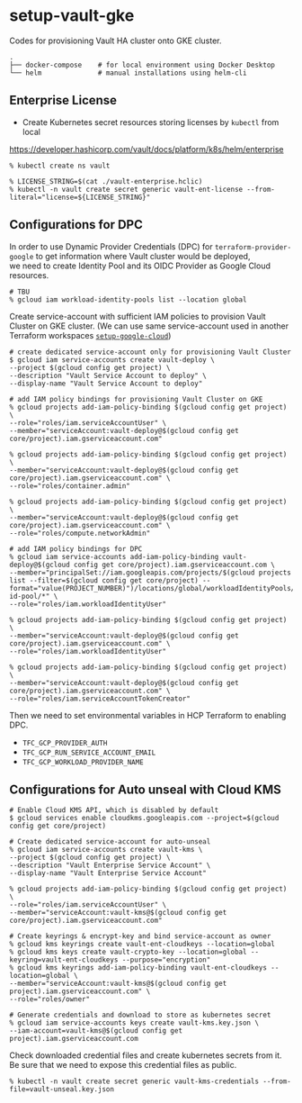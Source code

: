 # setup-vault-gke
Codes for provisioning Vault HA cluster onto GKE cluster.

```shell
.
├── docker-compose    # for local environment using Docker Desktop
└── helm              # manual installations using helm-cli
```

## Enterprise License

- Create Kubernetes secret resources storing licenses by `kubectl` from local

https://developer.hashicorp.com/vault/docs/platform/k8s/helm/enterprise

```shell
% kubectl create ns vault

% LICENSE_STRING=$(cat ./vault-enterprise.hclic)
% kubectl -n vault create secret generic vault-ent-license --from-literal="license=${LICENSE_STRING}"
```


## Configurations for DPC
In order to use Dynamic Provider Credentials (DPC) for `terraform-provider-google` to get information where Vault cluster would be deployed, \
we need to create Identity Pool and its OIDC Provider as Google Cloud resources.

```shell
# TBU
% gcloud iam workload-identity-pools list --location global
```

Create service-account with sufficient IAM policies to provision Vault Cluster on GKE cluster.
(We can use same service-account used in another Terraform workspaces [`setup-google-cloud`](../setup-google-cloud/))

```shell
# create dedicated service-account only for provisioning Vault Cluster
$ gcloud iam service-accounts create vault-deploy \
--project $(gcloud config get project) \
--description "Vault Service Account to deploy" \
--display-name "Vault Service Account to deploy"

# add IAM policy bindings for provisioning Vault Cluster on GKE
% gcloud projects add-iam-policy-binding $(gcloud config get project) \
--role="roles/iam.serviceAccountUser" \
--member="serviceAccount:vault-deploy@$(gcloud config get core/project).iam.gserviceaccount.com"

% gcloud projects add-iam-policy-binding $(gcloud config get project) \
--member="serviceAccount:vault-deploy@$(gcloud config get core/project).iam.gserviceaccount.com" \
--role="roles/container.admin"

% gcloud projects add-iam-policy-binding $(gcloud config get project) \
--member="serviceAccount:vault-deploy@$(gcloud config get core/project).iam.gserviceaccount.com" \
--role="roles/compute.networkAdmin"

# add IAM policy bindings for DPC
% gcloud iam service-accounts add-iam-policy-binding vault-deploy@$(gcloud config get core/project).iam.gserviceaccount.com \
--member="principalSet://iam.googleapis.com/projects/$(gcloud projects list --filter=$(gcloud config get core/project) --format="value(PROJECT_NUMBER)")/locations/global/workloadIdentityPools/tfc-id-pool/*" \
--role="roles/iam.workloadIdentityUser"

% gcloud projects add-iam-policy-binding $(gcloud config get project) \
--member="serviceAccount:vault-deploy@$(gcloud config get core/project).iam.gserviceaccount.com" \
--role="roles/iam.workloadIdentityUser"

% gcloud projects add-iam-policy-binding $(gcloud config get project) \
--member="serviceAccount:vault-deploy@$(gcloud config get core/project).iam.gserviceaccount.com" \
--role="roles/iam.serviceAccountTokenCreator"
```

Then we need to set environmental variables in HCP Terraform to enabling DPC.
- `TFC_GCP_PROVIDER_AUTH`
- `TFC_GCP_RUN_SERVICE_ACCOUNT_EMAIL`
- `TFC_GCP_WORKLOAD_PROVIDER_NAME`


## Configurations for Auto unseal with Cloud KMS

```shell
# Enable Cloud KMS API, which is disabled by default
$ gcloud services enable cloudkms.googleapis.com --project=$(gcloud config get core/project)

# Create dedicated service-account for auto-unseal
% gcloud iam service-accounts create vault-kms \
--project $(gcloud config get project) \
--description "Vault Enterprise Service Account" \
--display-name "Vault Enterprise Service Account"

% gcloud projects add-iam-policy-binding $(gcloud config get project) \
--role="roles/iam.serviceAccountUser" \
--member="serviceAccount:vault-kms@$(gcloud config get core/project).iam.gserviceaccount.com"

# Create keyrings & encrypt-key and bind service-account as owner
% gcloud kms keyrings create vault-ent-cloudkeys --location=global
% gcloud kms keys create vault-crypto-key --location=global --keyring=vault-ent-cloudkeys --purpose="encryption"
% gcloud kms keyrings add-iam-policy-binding vault-ent-cloudkeys --location=global \
--member="serviceAccount:vault-kms@$(gcloud config get project).iam.gserviceaccount.com" \
--role="roles/owner"

# Generate credentials and download to store as kubernetes secret
% gcloud iam service-accounts keys create vault-kms.key.json \
--iam-account=vault-kms@$(gcloud config get project).iam.gserviceaccount.com
```

Check downloaded credential files and create kubernetes secrets from it. \
Be sure that we need to expose this credential files as public.

```shell
% kubectl -n vault create secret generic vault-kms-credentials --from-file=vault-unseal.key.json
```
